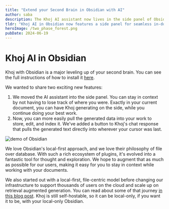 ```yaml
---
title: "Extend your Second Brain in Obsidian with AI"
author: saba
description: The Khoj AI assistant now lives in the side panel of Obsidian, allowing you to stay in context while generating text. You can also easily pull the generated data into your work to store, edit, and index it.
tldr: "Khoj AI in Obsidian now features a side panel for seamless in-document assistance and a button for easy text integration, enhancing its compatibility with Obsidian's local-first philosophy and maintaining options for cloud scalability or local-only use."
heroImage: /two_phase_forest.png
pubDate: 2024-06-19
---
```


# Khoj AI in Obsidian

Khoj with Obsidian is a major leveling up of your second brain. You can see the full instructions of how to install it [here](https://docs.khoj.dev/clients/obsidian/#setup). 

We wanted to share two exciting new features:
1. We moved the AI assistant into the side panel. You can stay in context by not having to lose track of where you were. Exactly in your current document, you can have Khoj generating on the side, while you continue doing your best work.
2. Now, you can more easily pull the generated data into your work to store, edit, and index it. We've added a button to Khoj's chat response that pulls the generated text directly into wherever your cursor was last.

![demo of Obsidian](https://assets.khoj.dev/obsidian_khoj_side_panel_pak_telemedicine.gif)

We love Obsidian's local-first approach, and we love their philosophy of file over database. With such a rich ecosystem of plugins, it's evolved into a fantastic tool for thought and exploration. We hope to augment that as much as possible for our users, making it easy for you to stay in context while working with your documents. 

We also started out with a local-first, file-centric model before changing our infrastructure to support thousands of users on the cloud and scale up on retrieval augmented generation. You can read about some of that journey [in this blog post](/posts/one-year-in). Khoj is still self-hostable, so it can be local-only, if you want it to be, with your local-only Obsidian.